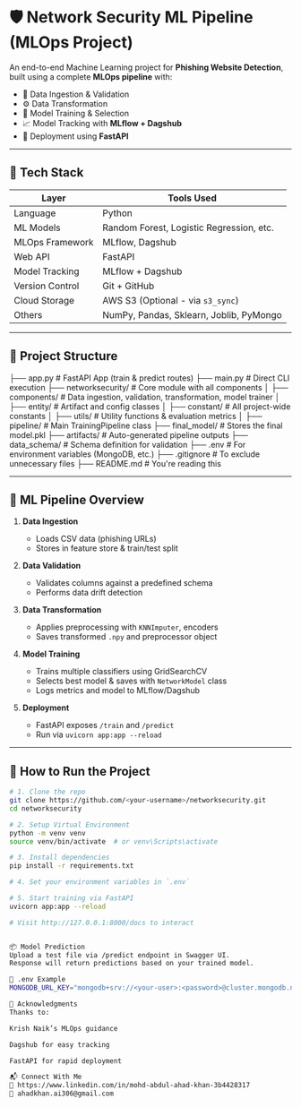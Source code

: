 # 🛡️ Network Security ML Pipeline (MLOps Project)

An end-to-end Machine Learning project for **Phishing Website Detection**, built using a complete **MLOps pipeline** with:

- 🧪 Data Ingestion & Validation  
- ⚙️ Data Transformation  
- 🤖 Model Training & Selection  
- 📈 Model Tracking with **MLflow + Dagshub**  
- 🚀 Deployment using **FastAPI**

---

## 🚀 Tech Stack

| Layer            | Tools Used                                |
|------------------|--------------------------------------------|
| Language         | Python                                     |
| ML Models        | Random Forest, Logistic Regression, etc.  |
| MLOps Framework  | MLflow, Dagshub                            |
| Web API          | FastAPI                                    |
| Model Tracking   | MLflow + Dagshub                           |
| Version Control  | Git + GitHub                               |
| Cloud Storage    | AWS S3 (Optional - via `s3_sync`)          |
| Others           | NumPy, Pandas, Sklearn, Joblib, PyMongo   |

---

## 📂 Project Structure

├── app.py # FastAPI App (train & predict routes)
├── main.py # Direct CLI execution
├── networksecurity/ # Core module with all components
│ ├── components/ # Data ingestion, validation, transformation, model trainer
│ ├── entity/ # Artifact and config classes
│ ├── constant/ # All project-wide constants
│ ├── utils/ # Utility functions & evaluation metrics
│ ├── pipeline/ # Main TrainingPipeline class
├── final_model/ # Stores the final model.pkl
├── artifacts/ # Auto-generated pipeline outputs
├── data_schema/ # Schema definition for validation
├── .env # For environment variables (MongoDB, etc.)
├── .gitignore # To exclude unnecessary files
├── README.md # You're reading this


---

## 🧠 ML Pipeline Overview

1. **Data Ingestion**  
   - Loads CSV data (phishing URLs)
   - Stores in feature store & train/test split

2. **Data Validation**  
   - Validates columns against a predefined schema
   - Performs data drift detection

3. **Data Transformation**  
   - Applies preprocessing with `KNNImputer`, encoders
   - Saves transformed `.npy` and preprocessor object

4. **Model Training**  
   - Trains multiple classifiers using GridSearchCV
   - Selects best model & saves with `NetworkModel` class
   - Logs metrics and model to MLflow/Dagshub

5. **Deployment**  
   - FastAPI exposes `/train` and `/predict`
   - Run via `uvicorn app:app --reload`

---

## 🚀 How to Run the Project

```bash
# 1. Clone the repo
git clone https://github.com/<your-username>/networksecurity.git
cd networksecurity

# 2. Setup Virtual Environment
python -m venv venv
source venv/bin/activate  # or venv\Scripts\activate

# 3. Install dependencies
pip install -r requirements.txt

# 4. Set your environment variables in `.env`

# 5. Start training via FastAPI
uvicorn app:app --reload

# Visit http://127.0.0.1:8000/docs to interact


📦 Model Prediction
Upload a test file via /predict endpoint in Swagger UI.
Response will return predictions based on your trained model.

📁 .env Example
MONGODB_URL_KEY="mongodb+srv://<your-user>:<password>@cluster.mongodb.net/DB_NAME"

🙌 Acknowledgments
Thanks to:

Krish Naik’s MLOps guidance

Dagshub for easy tracking

FastAPI for rapid deployment

📬 Connect With Me
🔗 https://www.linkedin.com/in/mohd-abdul-ahad-khan-3b4428317
📧 ahadkhan.ai306@gmail.com